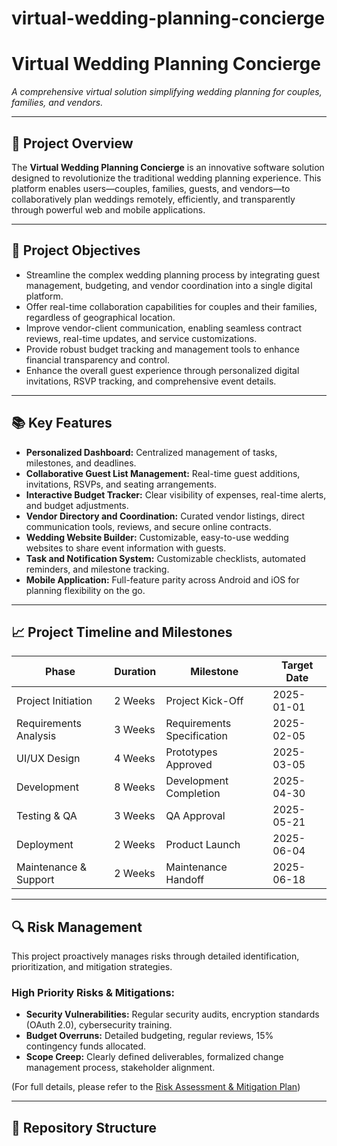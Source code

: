 # virtual-wedding-planning-concierge

# Virtual Wedding Planning Concierge

*A comprehensive virtual solution simplifying wedding planning for couples, families, and vendors.*

---

## 📌 Project Overview

The **Virtual Wedding Planning Concierge** is an innovative software solution designed to revolutionize the traditional wedding planning experience. This platform enables users—couples, families, guests, and vendors—to collaboratively plan weddings remotely, efficiently, and transparently through powerful web and mobile applications.

---

## 🚩 Project Objectives

- Streamline the complex wedding planning process by integrating guest management, budgeting, and vendor coordination into a single digital platform.
- Offer real-time collaboration capabilities for couples and their families, regardless of geographical location.
- Improve vendor-client communication, enabling seamless contract reviews, real-time updates, and service customizations.
- Provide robust budget tracking and management tools to enhance financial transparency and control.
- Enhance the overall guest experience through personalized digital invitations, RSVP tracking, and comprehensive event details.

---

## 📚 Key Features

- **Personalized Dashboard:** Centralized management of tasks, milestones, and deadlines.
- **Collaborative Guest List Management:** Real-time guest additions, invitations, RSVPs, and seating arrangements.
- **Interactive Budget Tracker:** Clear visibility of expenses, real-time alerts, and budget adjustments.
- **Vendor Directory and Coordination:** Curated vendor listings, direct communication tools, reviews, and secure online contracts.
- **Wedding Website Builder:** Customizable, easy-to-use wedding websites to share event information with guests.
- **Task and Notification System:** Customizable checklists, automated reminders, and milestone tracking.
- **Mobile Application:** Full-feature parity across Android and iOS for planning flexibility on the go.

---

## 📈 Project Timeline and Milestones

| Phase                         | Duration | Milestone                      | Target Date  |
|-------------------------------|----------|--------------------------------|--------------|
| Project Initiation            | 2 Weeks  | Project Kick-Off               | 2025-01-01   |
| Requirements Analysis         | 3 Weeks  | Requirements Specification     | 2025-02-05   |
| UI/UX Design                  | 4 Weeks  | Prototypes Approved            | 2025-03-05   |
| Development                   | 8 Weeks  | Development Completion         | 2025-04-30   |
| Testing & QA                  | 3 Weeks  | QA Approval                    | 2025-05-21   |
| Deployment                    | 2 Weeks  | Product Launch                 | 2025-06-04   |
| Maintenance & Support         | 2 Weeks  | Maintenance Handoff            | 2025-06-18   |

---

## 🔍 Risk Management

This project proactively manages risks through detailed identification, prioritization, and mitigation strategies.

### High Priority Risks & Mitigations:
- **Security Vulnerabilities:** Regular security audits, encryption standards (OAuth 2.0), cybersecurity training.
- **Budget Overruns:** Detailed budgeting, regular reviews, 15% contingency funds allocated.
- **Scope Creep:** Clearly defined deliverables, formalized change management process, stakeholder alignment.

(For full details, please refer to the [Risk Assessment & Mitigation Plan](#))

---

## 📂 Repository Structure

